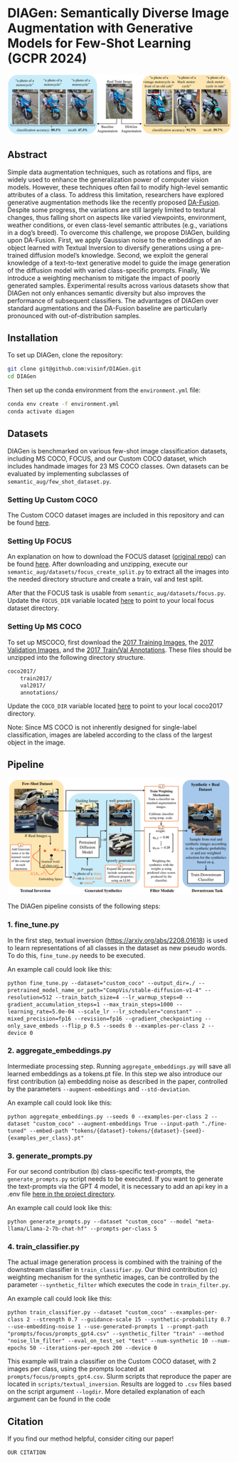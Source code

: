 # DIAGen: Semantically Diverse Image Augmentation with Generative Models for Few-Shot Learning (GCPR 2024)

![DIAGen Banner](assets/banner.png)

## Abstract
Simple data augmentation techniques, such as rotations and flips, are widely used to enhance the generalization power of computer vision models. However, these techniques often fail to modify high-level semantic attributes of a class. To address this limitation, researchers have explored generative augmentation methods like the recently proposed [DA-Fusion](https://github.com/brandontrabucco/da-fusion). Despite some progress, the variations are still largely limited to textural changes, thus falling short on aspects like varied viewpoints, environment, weather conditions, or even class-level semantic attributes (e.g., variations in a dog’s breed). To overcome this challenge, we propose DIAGen, building upon DA-Fusion. First, we apply Gaussian noise to the embeddings of an object learned with Textual Inversion to diversify generations using a pre-trained diffusion model’s knowledge. Second, we exploit the general knowledge of a text-to-text generative model to guide the image generation of the diffusion model with varied class-specific prompts. Finally, We introduce a weighting mechanism to mitigate the impact of poorly generated samples. Experimental results across various datasets show that DIAGen not only enhances semantic diversity but also improves the performance of subsequent classifiers. The advantages of DIAGen over standard augmentations and the DA-Fusion baseline are particularly pronounced with out-of-distribution samples.

## Installation

To set up DIAGen, clone the repository:
```bash
git clone git@github.com:visinf/DIAGen.git
cd DIAGen
```

Then set up the conda environment from the `environment.yml` file:
```bash
conda env create -f environment.yml
conda activate diagen
```

## Datasets
DIAGen is benchmarked on various few-shot image classification datasets, including MS COCO, FOCUS, and our Custom COCO dataset, which includes handmade images for 23 MS COCO classes.
Own datasets can be evaluated by implementing subclasses of `semantic_aug/few_shot_dataset.py`.

### Setting Up Custom COCO
The Custom COCO dataset images are included in this repository and can be found [here](https://github.com/visinf/DIAGen/blob/main/semantic_aug/datasets/custom_coco/).

### Setting Up FOCUS
An explanation on how to download the FOCUS dataset ([original repo](https://github.com/priyathamkat/focus.git)) can be found [here](https://umd.app.box.com/s/w7tvxer0wur7vtsoqcemfopgshn6zklv). After downloading and unzipping, execute our `semantic_aug/datasets/focus_create_split.py` to extract all the images into the needed directory structure and create a train, val and test split.

After that the FOCUS task is usable from `semantic_aug/datasets/focus.py`. Update the `FOCUS_DIR` variable located [here](https://github.com/visinf/DIAGen/blob/main/semantic_aug/datasets/focus.py#L19) to point to your local focus dataset directory.

### Setting Up MS COCO

To set up MSCOCO, first download the [2017 Training Images](http://images.cocodataset.org/zips/train2017.zip), the [2017 Validation Images](http://images.cocodataset.org/zips/val2017.zip), and the [2017 Train/Val Annotations](http://images.cocodataset.org/annotations/annotations_trainval2017.zip). These files should be unzipped into the following directory structure.

```
coco2017/
    train2017/
    val2017/
    annotations/
```
Update the `COCO_DIR` variable located [here](https://github.com/visinf/DIAGen/blob/main/semantic_aug/datasets/coco.py#L17) to point to your local coco2017 directory.

Note: Since MS COCO is not inherently designed for single-label classification, images are labeled according to the class of the largest object in the image.

## Pipeline

![DIAGen Pipeline](assets/diagen_pipeline.png)

The DIAGen pipeline consists of the following steps:

### 1. fine_tune.py
In the first step, textual inversion (https://arxiv.org/abs/2208.01618) is used to learn representations of all classes in the dataset as new pseudo words. To do this, `fine_tune.py` needs to be executed.

An example call could look like this:
```
python fine_tune.py --dataset="custom_coco" --output_dir=./ --pretrained_model_name_or_path="CompVis/stable-diffusion-v1-4" --resolution=512 --train_batch_size=4 --lr_warmup_steps=0 --gradient_accumulation_steps=1 --max_train_steps=1000 --learning_rate=5.0e-04 --scale_lr --lr_scheduler="constant" --mixed_precision=fp16 --revision=fp16 --gradient_checkpointing --only_save_embeds --flip_p 0.5 --seeds 0 --examples-per-class 2 --device 0       
```

### 2. aggregate_embeddings.py
Intermediate processing step. Running `aggregate_embeddings.py` will save all learned embeddings as a tokens.pt file. In this step we also introduce our first contribution (a) embedding noise as described in the paper, controlled by the parameters `--augment-embeddings` and `--std-deviation`.

An example call could look like this:
```
python aggregate_embeddings.py --seeds 0 --examples-per-class 2 --dataset "custom_coco" --augment-embeddings True --input-path "./fine-tuned" --embed-path "tokens/{dataset}-tokens/{dataset}-{seed}-{examples_per_class}.pt"
```

### 3. generate_prompts.py
For our second contribution (b) class-specific text-prompts, the `generate_prompts.py` script needs to be executed. If you want to generate the text-prompts via the GPT 4 model, it is necessary to add an api key in a .env file [here in the project directory](https://github.com/visinf/DIAGen).

An example call could look like this:
```
python generate_prompts.py --dataset "custom_coco" --model "meta-llama/Llama-2-7b-chat-hf" --prompts-per-class 5
```

### 4. train_classifier.py
The actual image generation process is combined with the training of the downstream classifier in `train_classifier.py`. Our third contribution (c) weighting mechanism for the synthetic images, can be controlled by the parameter `--synthetic_filter` which executes the code in `train_filter.py`.

An example call could look like this:
```
python train_classifier.py --dataset "custom_coco" --examples-per-class 2 --strength 0.7 --guidance-scale 15 --synthetic-probability 0.7 --use-embedding-noise 1 --use-generated-prompts 1 --prompt-path "prompts/focus/prompts_gpt4.csv" --synthetic_filter "train" --method "noise_llm_filter" --eval_on_test_set "test" --num-synthetic 10 --num-epochs 50 --iterations-per-epoch 200 --device 0
```

This example will train a classifier on the Custom COCO dataset, with 2 images per class, using the prompts located at `prompts/focus/prompts_gpt4.csv`. Slurm scripts that reproduce the paper are located in `scripts/textual_inversion`. Results are logged to `.csv` files based on the script argument `--logdir`. More detailed explanation of each argument can be found in the code

## Citation

If you find our method helpful, consider citing our paper!

```
OUR CITATION
```

